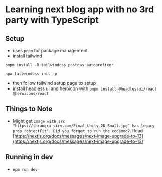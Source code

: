# Learning next blog app with no 3rd party with TypeScript
## Setup
- uses `pnpm` for package management
- install tailwind 
```
pnpm install -D tailwindcss postcss autoprefixer

npx tailwindcss init -p
```
- then follow tailwind setup page to setup
- install headless ui and heroicon with `pnpm install @headlessui/react @heroicons/react`

## Things to Note
- Might get `Image with src "https://thrangra.sirv.com/Final_Unity_2D_Small.jpg" has legacy prop "objectFit". Did you forget to run the codemod?`. Read [https://nextjs.org/docs/messages/next-image-upgrade-to-13](https://nextjs.org/docs/messages/next-image-upgrade-to-13)

## Running in dev
- `npm run dev`